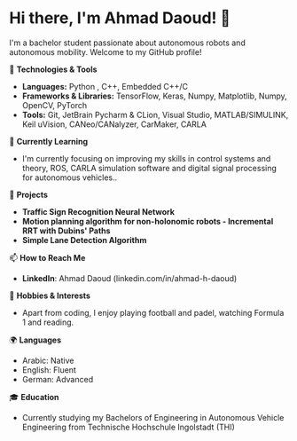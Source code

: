 # Hi there, I'm Ahmad Daoud! 👋

I'm a bachelor student passionate about autonomous robots and autonomous mobility. Welcome to my GitHub profile!

🔧 **Technologies & Tools**
- **Languages:** Python , C++, Embedded C++/C
- **Frameworks & Libraries:** TensorFlow, Keras, Numpy, Matplotlib, Numpy, OpenCV, PyTorch
- **Tools:** Git, JetBrain Pycharm & CLion, Visual Studio, MATLAB/SIMULINK, Keil uVision, CANeo/CANalyzer, CarMaker, CARLA

🌱 **Currently Learning**
- I'm currently focusing on improving my skills in control systems and theory, ROS, CARLA simulation software and digital signal processing for autonomous vehicles..

🚀 **Projects**
- **Traffic Sign Recognition Neural Network**
- **Motion planning algorithm for non-holonomic robots - Incremental RRT with Dubins' Paths** 
- **Simple Lane Detection Algorithm**

📫 **How to Reach Me**
- **LinkedIn**: Ahmad Daoud (linkedin.com/in/ahmad-h-daoud)

🎨 **Hobbies & Interests**
- Apart from coding, I enjoy playing football and padel, watching Formula 1 and reading.

🌍 **Languages**
- Arabic: Native
- English: Fluent
- German: Advanced

🎓 **Education**
- Currently studying my Bachelors of Engineering in Autonomous Vehicle Engineering from Technische Hochschule Ingolstadt (THI)
